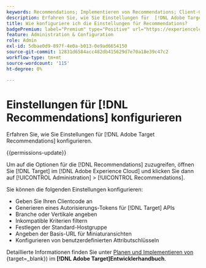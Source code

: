 ```yaml
---
keywords: Recommendations; Implementieren von Recommendations; Client-Code; Authentifizierungstoken; Branche; vertikaler Filter; inkompatibler Modus; Standard-Hostgruppe; Miniaturansicht; Authentifizierungstoken generieren; Authentifizierungstoken;
description: Erfahren Sie, wie Sie Einstellungen für  [!DNL Adobe Target Recommendations] konfigurieren.
title: Wie konfiguriere ich die Einstellungen für Recommendations?
badgePremium: label="Premium" type="Positive" url="https://experienceleague.adobe.com/docs/target/using/introduction/intro.html?lang=en#premium newtab=true" tooltip="Hier finden Sie Informationen zum Lieferumfang von Target Premium."
feature: Administration & Configuration
role: Admin
exl-id: 5dbae0d9-897f-4e0a-b013-0e9ad6654150
source-git-commit: 12831d6584acc482db415629d7e70a18e39c47c2
workflow-type: tm+mt
source-wordcount: '115'
ht-degree: 0%

---
```


# Einstellungen für [!DNL Recommendations] konfigurieren

Erfahren Sie, wie Sie Einstellungen für [!DNL Adobe Target Recommendations] konfigurieren.

{{permissions-update}}

Um auf die Optionen für die [!DNL Recommendations] zuzugreifen, öffnen Sie [!DNL Target] im [!DNL Adobe Experience Cloud] und klicken Sie dann auf [!UICONTROL Administration] > [!UICONTROL Recommendations].

Sie können die folgenden Einstellungen konfigurieren:

* Geben Sie Ihren Clientcode an
* Generieren eines Autorisierungs-Tokens für [!DNL Target] APIs
* Branche oder Vertikale angeben
* Inkompatible Kriterien filtern
* Festlegen der Standard-Hostgruppe
* Angeben der Basis-URL für Miniaturansichten
* Konfigurieren von benutzerdefinierten Attributschlüsseln

Detaillierte Informationen finden Sie unter [Planen und Implementieren von ](https://experienceleague.adobe.com/en/docs/target-dev/developer/recommendations){target=_blank}) im **[!DNL Adobe Target]Entwicklerhandbuch**.
